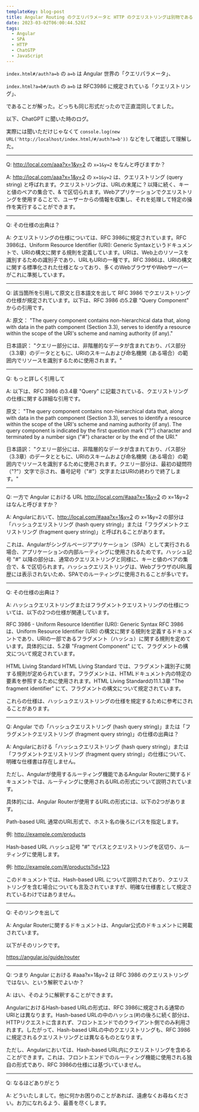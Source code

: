 ```yaml
---
templateKey: blog-post
title: Angular Routing のクエリパラメータと HTTP のクエリストリングは別物であると知った
date: 2023-03-02T06:00:44.528Z
tags:
  - Angular
  - SPA
  - HTTP
  - ChatGTP
  - JavaScript
---
```


``index.html#/auth?a=b`` の ``a=b`` は Angular 世界の「クエリパラメータ」、

``index.html?a=b#/auth`` の ``a=b`` は RFC3986 に規定されている「クエリストリング」、

であることが解った。どっちも同じ形式だったので正直混同してました。

以下、ChatGPT に聞いた時のログ。

実際には聞いただけじゃなくて ``console.log(new URL('http://localhost/index.html/#/auth?a=b'))`` などをして確認して理解した。

----
Q:
http://local.com/aaa?x=1&y=2 の ``x=1&y=2`` をなんと呼びますか？

A:
http://local.com/aaa?x=1&y=2 の ``x=1&y=2`` は、クエリストリング (query string) と呼ばれます。クエリストリングは、URLの末尾に ? 以降に続く、キーと値のペアの集合で、& で区切られます。Webアプリケーションでクエリストリングを使用することで、ユーザーからの情報を収集し、それを処理して特定の操作を実行することができます。




----
Q:
その仕様の出典は？

A:
クエリストリングの仕様については、RFC 3986に規定されています。RFC 3986は、Uniform Resource Identifier (URI): Generic Syntaxというドキュメントで、URIの構文に関する規則を定義しています。URIは、Web上のリソースを識別するための識別子であり、URLもURIの一種です。RFC 3986は、URIの構文に関する標準化された仕様となっており、多くのWebブラウザやWebサーバーがこれに準拠しています。




----
Q:
該当箇所を引用して原文と日本語文を出して
RFC 3986 でクエリストリングの仕様が規定されています。以下は、RFC 3986 の5.2章 "Query Component" からの引用です。

A:
原文：
"The query component contains non-hierarchical data that, along with data in the path component (Section 3.3), serves to identify a resource within the scope of the URI's scheme and naming authority (if any)."

日本語訳：
"クエリー部分には、非階層的なデータが含まれており、パス部分（3.3章）のデータとともに、URIのスキームおよび命名機関（ある場合）の範囲内でリソースを識別するために使用されます。"




----
Q:
もっと詳しく引用して

A:
以下は、RFC 3986 の3.4章 "Query" に記載されている、クエリストリングの仕様に関する詳細な引用です。

原文：
"The query component contains non-hierarchical data that, along with data in the path component (Section 3.3), serves to identify a resource within the scope of the URI's scheme and naming authority (if any). The query component is indicated by the first question mark ("?") character and terminated by a number sign ("#") character or by the end of the URI."

日本語訳：
"クエリー部分には、非階層的なデータが含まれており、パス部分（3.3章）のデータとともに、URIのスキームおよび命名機関（ある場合）の範囲内でリソースを識別するために使用されます。クエリー部分は、最初の疑問符（"?"）文字で示され、番号記号（"#"）文字またはURIの終わりで終了します。"




----
Q:
一方で Angular における URL http://local.com/#aaa?x=1&y=2 の x=1&y=2 はなんと呼びますか？

A:
Angularにおいて、http://local.com/#aaa?x=1&y=2 の x=1&y=2 の部分は「ハッシュクエリストリング (hash query string)」または「フラグメントクエリストリング (fragment query string)」と呼ばれることがあります。

これは、Angularがシングルページアプリケーション（SPA）として実行される場合、アプリケーションの内部ルーティングに使用されるためです。ハッシュ記号 "#" 以降の部分は、通常のクエリストリングと同様に、キーと値のペアの集合で、& で区切られます。ハッシュクエリストリングは、WebブラウザのURL履歴には表示されないため、SPAでのルーティングに使用されることが多いです。




----
Q:
その仕様の出典は？

A:
ハッシュクエリストリングまたはフラグメントクエリストリングの仕様については、以下の2つの仕様が関連しています。

RFC 3986 - Uniform Resource Identifier (URI): Generic Syntax
RFC 3986は、Uniform Resource Identifier (URI) の構文に関する規則を定義するドキュメントであり、URIの一部であるフラグメント（ハッシュ）に関する規則を定めています。具体的には、5.2章 "Fragment Component" にて、フラグメントの構文について規定されています。

HTML Living Standard
HTML Living Standard では、フラグメント識別子に関する規則が定められています。フラグメントは、HTMLドキュメント内の特定の要素を参照するために使用されます。HTML Living Standardの11.1.3章 "The fragment identifier" にて、フラグメントの構文について規定されています。

これらの仕様は、ハッシュクエリストリングの仕様を規定するために参考にされることがあります。




----
Q:
Angular での「ハッシュクエリストリング (hash query string)」または「フラグメントクエリストリング (fragment query string)」の仕様の出典は？

A:
Angularにおける「ハッシュクエリストリング (hash query string)」または「フラグメントクエリストリング (fragment query string)」の仕様について、明確な仕様書は存在しません。

ただし、Angularが使用するルーティング機能であるAngular Routerに関するドキュメントでは、ルーティングに使用されるURLの形式について説明されています。

具体的には、Angular Routerが使用するURLの形式には、以下の2つがあります。

Path-based URL
通常のURL形式で、ホスト名の後ろにパスを指定します。

例: http://example.com/products

Hash-based URL
ハッシュ記号 "#" でパスとクエリストリングを区切り、ルーティングに使用します。

例: http://example.com/#/products?id=123

このドキュメントでは、Hash-based URL について説明されており、クエリストリングを含む場合についても言及されていますが、明確な仕様書として規定されているわけではありません。




----
Q:
そのリンクを出して

A:
Angular Routerに関するドキュメントは、Angular公式のドキュメントに掲載されています。

以下がそのリンクです。

https://angular.io/guide/router



----
Q:
つまり Angular における #aaa?x=1&y=2 は RFC 3986 のクエリストリングではない、という解釈でよいか？

A:
はい、そのように解釈することができます。

AngularにおけるHash-based URLの形式は、RFC 3986に規定される通常のURIとは異なります。Hash-based URLの中のハッシュ(#)の後ろに続く部分は、HTTPリクエストに含まれず、フロントエンドでのクライアント側でのみ利用されます。したがって、Hash-based URLの中のクエリストリングも、RFC 3986に規定されるクエリストリングとは異なるものとなります。

ただし、Angularにおいては、Hash-based URL内にクエリストリングを含めることができます。これは、フロントエンドでのルーティング機能に使用される独自の形式であり、RFC 3986の仕様には基づいていません。




----
Q:
なるほどありがとう

A:
どういたしまして。他に何かお困りのことがあれば、遠慮なくお尋ねください。お力になれるよう、最善を尽くします。
